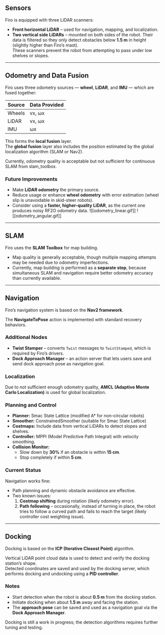 ## Sensors
Firo is equipped with three LiDAR scanners:

- **Front horizontal LiDAR** – used for navigation, mapping, and localization. 
- **Two vertical side LiDARs** – mounted on both sides of the robot. Their data is filtered so they only detect obstacles below **1.5 m** in height (slightly higher than Firo’s mast).  
  These scanners prevent the robot from attempting to pass under low shelves or slopes.

---

## Odometry and Data Fusion
Firo uses three odometry sources — **wheel**, **LiDAR**, and **IMU** — which are fused together:

| Source | Data Provided |
| ------ | ------------- |
| Wheels | vx, ωx        |
| LiDAR  | vx, ωx        |
| IMU    | ωx            |

This forms the **local fusion** layer.  
The **global fusion** layer also includes the position estimated by the global localization algorithm (SLAM or Nav2).

Currently, odometry quality is acceptable but not sufficient for continuous SLAM from slam_toolbox.

### Future Improvements
- Make **LiDAR odometry** the primary source.  
- Reduce usage or enhance **wheel odometry** with error estimation (wheel slip is unavoidable in skid-steer robots).  
- Consider using a **faster, higher-quality LiDAR**, as the current one produces noisy RF2O odometry data.
![[odometry_linear.gif]]
![[odometry_angular.gif]]
---

## SLAM
Firo uses the **SLAM Toolbox** for map building.

- Map quality is generally acceptable, though multiple mapping attempts may be needed due to odometry imperfections.  
- Currently, map building is performed as a **separate step**, because simultaneous SLAM and navigation require better odometry accuracy than currently available.

---

## Navigation
Firo’s navigation system is based on the **Nav2 framework**.

The **NavigateToPose** action is implemented with standard recovery behaviors.

### Additional Nodes
- **Twist Stamper** – converts `Twist` messages to `TwistStamped`, which is required by Firo’s drivers.  
- **Dock Approach Manager** – an action server that lets users save and send dock approach pose as navigation goal.

### Localization
Due to not sufficient enough odometry quality, **AMCL (Adaptive Monte Carlo Localization)** is used for global localization.

### Planning and Control
- **Planner:** Smac State Lattice (modified A* for non-circular robots)  
- **Smoother:** ConstrainedSmoother (suitable for Smac State Lattice)  
- **Costmaps:** Include data from vertical LiDARs to detect slopes and shelves.  
- **Controller:** MPPI (Model Predictive Path Integral) with velocity smoothing.  
- **Collision Monitor:**  
  - Slow down by **30%** if an obstacle is within **15 cm**.  
  - Stop completely if within **5 cm**.

### Current Status
Navigation works fine:
- Path planning and dynamic obstacle avoidance are effective.  
- Two known issues:
  1. **Costmap shifting** during rotation (likely odometry error).  
  2. **Path following** – occasionally, instead of turning in place, the robot tries to follow a curved path and fails to reach the target (likely controller cost weighting issue).

---

## Docking
Docking is based on the **ICP (Iterative Closest Point)** algorithm.

Vertical LiDAR point cloud data is used to detect and verify the docking station’s shape.  
Detected coordinates are saved and used by the docking server, which performs docking and undocking using a **PID controller**.

### Notes
- Start detection when the robot is about **0.5 m** from the docking station.  
- Initiate docking when about **1.5 m** away and facing the station.  
- The **approach pose** can be saved and used as a navigation goal via the **Dock Approach Manager**.

Docking is still a work in progress; the detection algorithms requires further tuning and testing.
